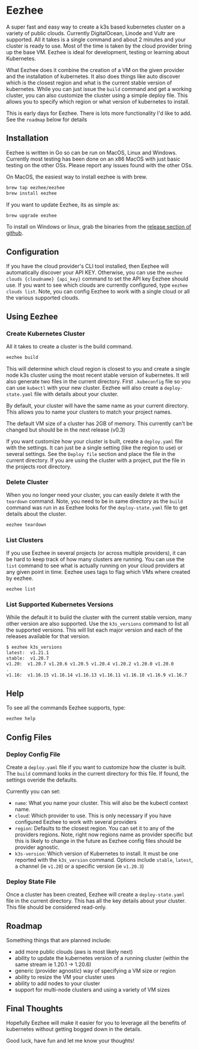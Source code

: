# Eezhee

A super fast and easy way to create a k3s based kubernetes cluster on a variety of public clouds.  Currently DigitalOcean, Linode and Vultr are supported.  All it takes is a single command and about 2 minutes and your cluster is ready to use.  Most of the time is taken by the cloud provider bring up the base VM. Eezhee is ideal for development, testing or learning about Kubernetes.

What Eezhee does it combine the creation of a VM on the given provider and the installation of kubernetes.  It also does things like auto discover which is the closest region and what is the current stable version of kubernetes.  While you can just issue the `build` command and get a working cluster, you can also customize the cluster using a simple deploy file.  This allows you to specify which region or what version of kubernetes to install.

This is early days for Eezhee.  There is lots more functionality I'd like to add.  See the `roadmap` below for details

## Installation

Eezhee is written in Go so can be run on MacOS, Linux and Windows.  Currently most testing has been done on an x86 MacOS with just basic testing on the other OSs.  Please report any issues found with the other OSs.

On MacOS, the easiest way to install eezhee is with brew.

```bash
brew tap eezhee/eezhee
brew install eezhee
```

If you want to update Eezhee, its as simple as:

```bash
brew upgrade eezhee
```

To install on Windows or linux, grab the binaries from the [release section of github](https://github.com/eezhee/eezhee/releases).

## Configuration

If you have the cloud provider's CLI tool installed, then Eezhee will automatically discover your API KEY. Otherwise, you can use the `eezhee clouds {cloudname} {api_key}` command to set the API key Eezhee should use.  If you want to see which clouds are currently configured, type `eezhee clouds list`.   Note, you can config Eezhee to work with a single cloud or all the various supported clouds.

## Using Eezhee

### Create Kubernetes Cluster

All it takes to create a cluster is the build command.  

```bash
eezhee build
```

This will determine which cloud region is closest to you and create a single node k3s cluster using the most recent stable version of kubernetes.  It will also generate two files in the current directory.  First `.kubeconfig` file so you can use `kubectl` with your new cluster.  Eezhee will also create a `deploy-state.yaml` file with details about your cluster.

By default, your cluster will have the same name as your current directory.  This allows you to name your clusters to match your project names.

The default VM size of a cluster has 2GB of memory.  This currently can't be changed but should be in the next release (v0.3)

If you want customize how your cluster is built, create a `deploy.yaml` file with the settings.  It can just be a single setting (like the region to use) or several settings. See the `Deploy file` section and place the file in the current directory.  If you are using the cluster with a project, put the file in the projects root directory.

### Delete Cluster

When you no longer need your cluster, you can easily delete it with the `teardown` command.  Note, you need to be in same directory as the `build` command was run in as Eezhee looks for the `deploy-state.yaml` file to get details about the cluster.

```bash
eezhee teardown
```

### List Clusters

If you use Eezhee in several projects (or across multiple providers), it can be hard to keep track of how many clusters are running.  You can use the `list` command to see what is actually running on your cloud providers at any given point in time.  Eezhee uses tags to flag which VMs where created by eezhee.

```bash
eezhee list
```

### List Supported Kubernetes Versions

While the default it to build the cluster with the current stable version, many other version are also supported.  Use the `k3s_versions` command to list all the supported versions.   This will list each major version and each of the releases available for that version.

```bash
$ eezhee k3s_versions
latest:  v1.21.1
stable:  v1.20.7
v1.20:  v1.20.7 v1.20.6 v1.20.5 v1.20.4 v1.20.2 v1.20.0 v1.20.0
.
v1.16:  v1.16.15 v1.16.14 v1.16.13 v1.16.11 v1.16.10 v1.16.9 v1.16.7
```

## Help

To see all the commands Eezhee supports, type:

```bash
eezhee help
```

## Config Files

### Deploy Config File

Create a `deploy.yaml` file if you want to customize how the cluster is built.    The `build` command looks in the current directory for this file.  If found, the settings overide the defaults.

Currently you can set:

- `name`:  What you name your cluster. This will also be the kubectl context name.
- `cloud`: Which provider to use.  This is only necessary if you have configured Eezhee to work with several providers
- `region`:  Defaults to the closest region.  You can set it to any of the providers regions. Note, right now regions name as provider specific but this is likely to change in the future as Eezhee config files should be provider agnostic.  
- `k3s-version`: Which version of Kubernetes to install.  It must be one reported with the `k3s_version` command.  Options include `stable`, `latest`, a channel (ie `v1.20`) or a specific version (ie `v1.20.3`)

### Deploy State File

Once a cluster has been created, Eezhee will create a `deploy-state.yaml` file in the current directory.  This has all the key details about your cluster.  This file should be considered read-only.

## Roadmap

Something things that are planned include:

- add more public clouds (aws is most likely next)
- ability to update the kubernetes version of a running cluster (within the same stream ie 1.20.1 -> 1.20.6)
- generic (provider agnostic) way of specifying a VM size or region
- ability to resize the VM your cluster uses
- ability to add nodes to your cluster
- support for multi-node clusters and using a variety of VM sizes

## Final Thoughts

Hopefully Eezhee will make it easier for you to leverage all the benefits of kubernetes without getting bogged down in the details.  

Good luck, have fun and let me know your thoughts!
